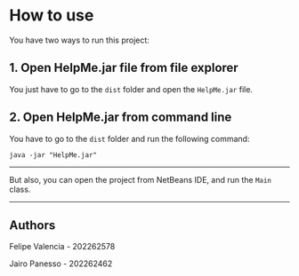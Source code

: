 # How to use

You have two ways to run this project:

## 1. Open HelpMe.jar file from file explorer
You just have to go to the `dist` folder and open the `HelpMe.jar` file.

## 2. Open HelpMe.jar from command line
You have to go to the `dist` folder and run the following command:
```
java -jar "HelpMe.jar"
```

---


But also, you can open the project from NetBeans IDE, and run the `Main` class.

---

## Authors
Felipe Valencia - 202262578

Jairo Panesso - 202262462

